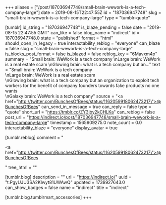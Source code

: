 +++
aliases = ["/post/187036947748/small-brain-wework-is-a-tech-company-large"]
date = 2019-08-15T22:47:55Z
id = "187036947748"
slug = "small-brain-wework-is-a-tech-company-large"
type = "tumblr-quote"

[tumblr]
id_string = "187036947748"
is_blaze_pending = false
date = "2019-08-15 22:47:55 GMT"
can_like = false
blog_name = "indirect"
id = 187036947748.0
state = "published"
format = "html"
should_open_in_legacy = true
interactability_reblog = "everyone"
can_blaze = false
slug = "small-brain-wework-is-a-tech-company-large"
is_blocks_post_format = false
is_blazed = false
reblog_key = "6Mavxm4p"
summary = "Small brain: WeWork is a tech company \nLarge brain: WeWork is a real estate scam \nGlowing brain: what is a tech company but an..."
text = "Small brain: WeWork is a tech company<br/>\nLarge brain: WeWork is a real estate scam<br/>\nGlowing brain: what is a tech company but an organization to exploit tech workers for the benefit of company founders towards fake products no one wants<br/>\nGalaxy brain: WeWork is a tech company"
source = "<a href=\"http://twitter.com/BunchesOfBees/status/1162059918062473217\">@BunchesOfBees</a>"
can_send_in_message = true
can_reply = false
type = "quote"
short_url = "https://tmblr.co/ZY3jby2kCHLKa"
can_reblog = false
post_url = "https://indirect.io/post/187036947748/small-brain-wework-is-a-tech-company-large"
timestamp = 1565909275.0
note_count = 0.0
interactability_blaze = "everyone"
display_avatar = true

[tumblr.reblog]
comment = "<p><a href=\"http://twitter.com/BunchesOfBees/status/1162059918062473217\">@BunchesOfBees</a></p>"
tree_html = ""

[tumblr.blog]
description = ""
url = "https://indirect.io/"
uuid = "t:PgyUJU3SA2Klwyt81UWAwQ"
updated = 1739927643.0
can_show_badges = false
name = "indirect"
title = "indirect"

[tumblr.blog.tumblrmart_accessories]
+++
